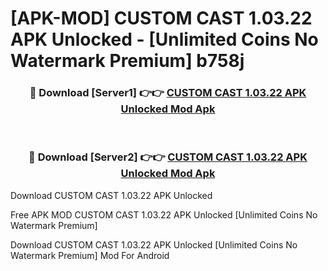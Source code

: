 # [APK-MOD] CUSTOM CAST 1.03.22 APK Unlocked - [Unlimited Coins No Watermark Premium] b758j



<div align="center">
<h3>🔴 Download [Server1] 👉👉 <a href="https://momento.my/?title=CUSTOM_CAST_1.03.22_APK_Unlocked">CUSTOM CAST 1.03.22 APK Unlocked Mod Apk</a></h3><br>

<h3>🔴 Download [Server2] 👉👉 <a href="https://momento.my/?title=CUSTOM_CAST_1.03.22_APK_Unlocked">CUSTOM CAST 1.03.22 APK Unlocked Mod Apk</a></h3>
</div>



Download CUSTOM CAST 1.03.22 APK Unlocked 

Free APK MOD CUSTOM CAST 1.03.22 APK Unlocked [Unlimited Coins No Watermark Premium]

Download CUSTOM CAST 1.03.22 APK Unlocked [Unlimited Coins No Watermark Premium] Mod For Android
